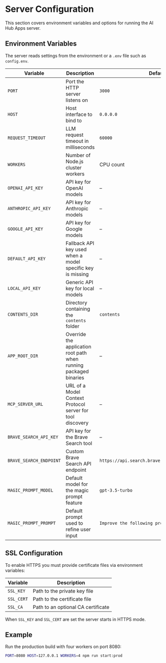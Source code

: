 # Server Configuration

This section covers environment variables and options for running the AI Hub Apps server.

## Environment Variables

The server reads settings from the environment or a `.env` file such as `config.env`.

| Variable | Description | Default |
|----------|-------------|---------|
| `PORT` | Port the HTTP server listens on | `3000` |
| `HOST` | Host interface to bind to | `0.0.0.0` |
| `REQUEST_TIMEOUT` | LLM request timeout in milliseconds | `60000` |
| `WORKERS` | Number of Node.js cluster workers | CPU count |
| `OPENAI_API_KEY` | API key for OpenAI models | – |
| `ANTHROPIC_API_KEY` | API key for Anthropic models | – |
| `GOOGLE_API_KEY` | API key for Google models | – |
| `DEFAULT_API_KEY` | Fallback API key used when a model specific key is missing | – |
| `LOCAL_API_KEY` | Generic API key for local models | – |
| `CONTENTS_DIR` | Directory containing the `contents` folder | `contents` |
| `APP_ROOT_DIR` | Override the application root path when running packaged binaries | – |
| `MCP_SERVER_URL` | URL of a Model Context Protocol server for tool discovery | – |
| `BRAVE_SEARCH_API_KEY` | API key for the Brave Search tool | – |
| `BRAVE_SEARCH_ENDPOINT` | Custom Brave Search API endpoint | `https://api.search.brave.com/res/v1/web/search` |
| `MAGIC_PROMPT_MODEL` | Default model for the magic prompt feature | `gpt-3.5-turbo` |
| `MAGIC_PROMPT_PROMPT` | Default prompt used to refine user input | `Improve the following prompt.` |

## SSL Configuration

To enable HTTPS you must provide certificate files via environment variables:

| Variable | Description |
|----------|-------------|
| `SSL_KEY` | Path to the private key file |
| `SSL_CERT` | Path to the certificate file |
| `SSL_CA` | Path to an optional CA certificate |

When `SSL_KEY` and `SSL_CERT` are set the server starts in HTTPS mode.

## Example

Run the production build with four workers on port 8080:

```bash
PORT=8080 HOST=127.0.0.1 WORKERS=4 npm run start:prod
```
